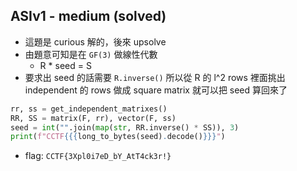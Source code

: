 ## ASIv1 - medium (solved)

* 這題是 curious 解的，後來 upsolve
* 由題意可知是在 `GF(3)` 做線性代數
    * R * seed = S
* 要求出 seed 的話需要 `R.inverse()` 所以從 R 的 l^2 rows 裡面挑出 independent 的 rows 做成 square matrix 就可以把 seed 算回來了
```python
rr, ss = get_independent_matrixes()
RR, SS = matrix(F, rr), vector(F, ss)
seed = int("".join(map(str, RR.inverse() * SS)), 3)
print(f"CCTF{{{long_to_bytes(seed).decode()}}}")
```
* flag: `CCTF{3Xpl0i7eD_bY_AtT4ck3r!}`
